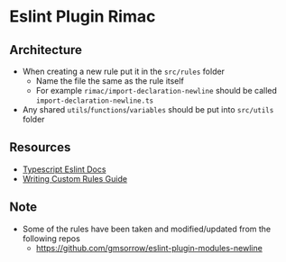# Eslint Plugin Rimac

## Architecture

-   When creating a new rule put it in the `src/rules` folder
    -   Name the file the same as the rule itself
    -   For example `rimac/import-declaration-newline` should be called `import-declaration-newline.ts`
-   Any shared `utils`/`functions`/`variables` should be put into `src/utils` folder

## Resources

-   [Typescript Eslint Docs](https://typescript-eslint.io/docs/development/custom-rules/)
-   [Writing Custom Rules Guide](https://www.darraghoriordan.com/2021/11/06/how-to-write-an-eslint-plugin-typescript/)

## Note

-   Some of the rules have been taken and modified/updated from the following repos
    -   <https://github.com/gmsorrow/eslint-plugin-modules-newline>
